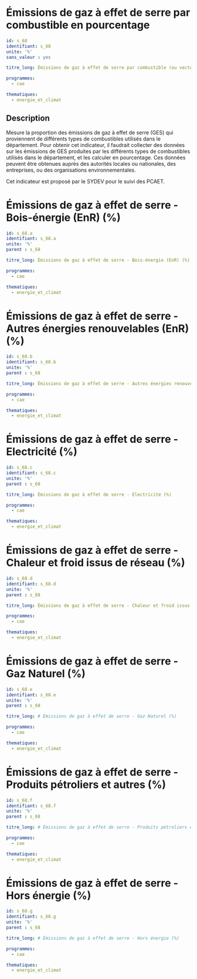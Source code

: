 # Émissions de gaz à effet de serre par combustible en pourcentage

```yaml
id: s_68
identifiant: s_68
unite: '%'
sans_valeur : yes

titre_long: Émissions de gaz à effet de serre par combustible (ou vecteur énergétique) en pourcentage

programmes:
  - cae

thematiques:
  - energie_et_climat
```
## Description
Mesure la proportion des émissions de gaz à effet de serre (GES) qui proviennent de différents types de combustibles utilisés dans le département. Pour obtenir cet indicateur, il faudrait collecter des données sur les émissions de GES produites par les différents types de combustibles utilisés dans le département, et les calculer en pourcentage. Ces données peuvent être obtenues auprès des autorités locales ou nationales, des entreprises, ou des organisations environnementales.

Cet indicateur est proposé par le SYDEV pour le suivi des PCAET.

# Émissions de gaz à effet de serre - Bois-énergie (EnR) (%)

```yaml
id: s_68.a
identifiant: s_68.a
unite: '%'
parent : s_68

titre_long: Émissions de gaz à effet de serre - Bois-énergie (EnR) (%)

programmes:
  - cae

thematiques:
  - energie_et_climat
```

# Émissions de gaz à effet de serre - Autres énergies renouvelables (EnR) (%)

```yaml
id: s_68.b
identifiant: s_68.b
unite: '%'
parent : s_68

titre_long: Émissions de gaz à effet de serre - Autres énergies renouvelables (EnR) (%)

programmes:
  - cae

thematiques:
  - energie_et_climat
```
# Émissions de gaz à effet de serre - Electricité (%)

```yaml
id: s_68.c
identifiant: s_68.c
unite: '%'
parent : s_68

titre_long: Émissions de gaz à effet de serre - Electricité (%)

programmes:
  - cae

thematiques:
  - energie_et_climat
```
# Émissions de gaz à effet de serre - Chaleur et froid issus de réseau (%)

```yaml
id: s_68.d
identifiant: s_68.d
unite: '%'
parent : s_68

titre_long: Émissions de gaz à effet de serre - Chaleur et froid issus de réseau (%)

programmes:
  - cae

thematiques:
  - energie_et_climat
```

# Émissions de gaz à effet de serre - Gaz Naturel (%)

```yaml
id: s_68.e
identifiant: s_68.e
unite: '%'
parent : s_68

titre_long: # Émissions de gaz à effet de serre - Gaz Naturel (%)

programmes:
  - cae

thematiques:
  - energie_et_climat
```
# Émissions de gaz à effet de serre - Produits pétroliers et autres (%)

```yaml
id: s_68.f
identifiant: s_68.f
unite: '%'
parent : s_68

titre_long: # Émissions de gaz à effet de serre - Produits pétroliers et autres (%)

programmes:
  - cae

thematiques:
  - energie_et_climat
```
# Émissions de gaz à effet de serre - Hors énergie (%)

```yaml
id: s_68.g
identifiant: s_68.g
unite: '%'
parent : s_68

titre_long: # Émissions de gaz à effet de serre - Hors énergie (%)

programmes:
  - cae

thematiques:
  - energie_et_climat
```
